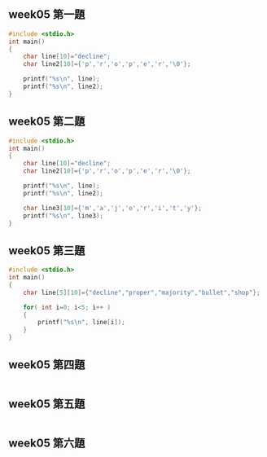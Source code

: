 ## week05 第一題
```c
#include <stdio.h>
int main()
{
    char line[10]="decline";
    char line2[10]={'p','r','o','p','e','r','\0'};

    printf("%s\n", line);
    printf("%s\n", line2);
}
```

## week05 第二題
```c
#include <stdio.h>
int main()
{
    char line[10]="decline";
    char line2[10]={'p','r','o','p','e','r','\0'};

    printf("%s\n", line);
    printf("%s\n", line2);

    char line3[10]={'m','a','j','o','r','i','t','y'};
    printf("%s\n", line3);
}
```

## week05 第三題
```c
#include <stdio.h>
int main()
{
    char line[5][10]={"decline","proper","majority","bullet","shop"};

    for( int i=0; i<5; i++ )
    {
        printf("%s\n", line[i]);
    }
}
```

## week05 第四題
```c

```

## week05 第五題
```c

```

## week05 第六題
```c

```
